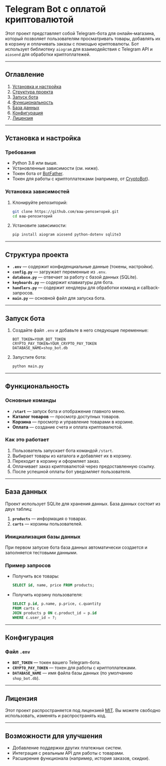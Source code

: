 # Telegram Bot с оплатой криптовалютой

Этот проект представляет собой Telegram-бота для онлайн-магазина, который позволяет пользователям просматривать товары, добавлять их в корзину и оплачивать заказы с помощью криптовалюты. Бот использует библиотеку `aiogram` для взаимодействия с Telegram API и `aiosend` для обработки криптоплатежей.

---

## Оглавление
1. [Установка и настройка](#установка-и-настройка)
2. [Структура проекта](#структура-проекта)
3. [Запуск бота](#запуск-бота)
4. [Функциональность](#функциональность)
5. [База данных](#база-данных)
6. [Конфигурация](#конфигурация)
7. [Лицензия](#лицензия)

---

## Установка и настройка

### Требования
- Python 3.8 или выше.
- Установленные зависимости (см. ниже).
- Токен бота от [BotFather](https://core.telegram.org/bots#botfather).
- Токен для работы с криптоплатежами (например, от [CryptoBot](https://t.me/CryptoBot)).

### Установка зависимостей
1. Клонируйте репозиторий:
   ```bash
   git clone https://github.com/ваш-репозиторий.git
   cd ваш-репозиторий
   ```
2. Установите зависимости:
   ```bash
   pip install aiogram aiosend python-dotenv sqlite3
   ```

---

## Структура проекта

- **`.env`** — содержит конфиденциальные данные (токены, настройки).
- **`config.py`** — загружает переменные из `.env`.
- **`database.py`** — отвечает за работу с базой данных (SQLite).
- **`keyboards.py`** — содержит клавиатуры для бота.
- **`handlers.py`** — содержит хендлеры для обработки команд и callback-запросов.
- **`main.py`** — основной файл для запуска бота.

---

## Запуск бота

1. Создайте файл `.env` и добавьте в него следующие переменные:
   ```plaintext
   BOT_TOKEN=YOUR_BOT_TOKEN
   CRYPTO_PAY_TOKEN=YOUR_CRYPTO_PAY_TOKEN
   DATABASE_NAME=shop_bot.db
   ```

2. Запустите бота:
   ```bash
   python main.py
   ```

---

## Функциональность

### Основные команды
- **`/start`** — запуск бота и отображение главного меню.
- **Каталог товаров** — просмотр доступных товаров.
- **Корзина** — просмотр и управление товарами в корзине.
- **Оплата** — создание счета и оплата криптовалютой.

### Как это работает
1. Пользователь запускает бота командой `/start`.
2. Выбирает товары из каталога и добавляет их в корзину.
3. Переходит в корзину и оформляет заказ.
4. Оплачивает заказ криптовалютой через предоставленную ссылку.
5. После успешной оплаты бот уведомляет пользователя.

---

## База данных

Проект использует SQLite для хранения данных. База данных состоит из двух таблиц:
1. **`products`** — информация о товарах.
2. **`carts`** — корзины пользователей.

### Инициализация базы данных
При первом запуске бота база данных автоматически создается и заполняется тестовыми данными.

### Пример запросов
- Получить все товары:
  ```sql
  SELECT id, name, price FROM products;
  ```
- Получить корзину пользователя:
  ```sql
  SELECT p.id, p.name, p.price, c.quantity
  FROM carts c
  JOIN products p ON c.product_id = p.id
  WHERE c.user_id = ?;
  ```

---

## Конфигурация

### Файл `.env`
- **`BOT_TOKEN`** — токен вашего Telegram-бота.
- **`CRYPTO_PAY_TOKEN`** — токен для работы с криптоплатежами.
- **`DATABASE_NAME`** — имя файла базы данных (по умолчанию `shop_bot.db`).

---

## Лицензия

Этот проект распространяется под лицензией [MIT](https://choosealicense.com/licenses/mit/). Вы можете свободно использовать, изменять и распространять код.

---

## Возможности для улучшения
- Добавление поддержки других платежных систем.
- Интеграция с реальным API для работы с товарами.
- Расширение функционала (например, история заказов, скидки).
